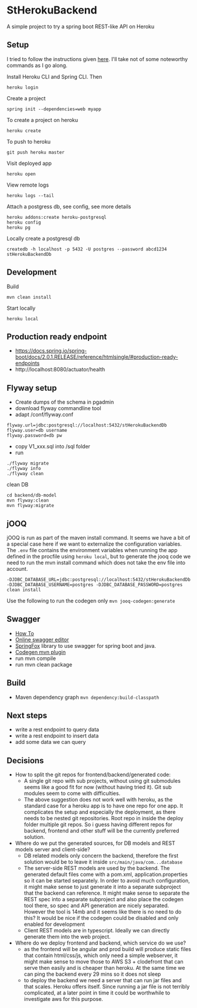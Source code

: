 # StHerokuBackend

A simple project to try a spring boot REST-like API on Heroku

## Setup

I tried to follow the instructions given [here](https://devcenter.heroku.com/articles/deploying-spring-boot-apps-to-heroku). I'll take not of some noteworthy commands as I go along.

Install Heroku CLI and Spring CLI. Then
```
heroku login
```

Create a project
```
spring init --dependencies=web myapp
```

To create a project on heroku
```
heroku create
```

To push to heroku
```
git push heroku master
```

Visit deployed app
```
heroku open
```

View remote logs
```
heroku logs --tail
```

Attach a postgress db, see config, see more details
```
heroku addons:create heroku-postgresql
heroku config
heroku pg
```

Locally create a postgresql db
```
createdb -h localhost -p 5432 -U postgres --password abcd1234 stHerokuBackendDb
```

## Development

Build
```
mvn clean install
```

Start locally
```
heroku local
```

## Production ready endpoint
* https://docs.spring.io/spring-boot/docs/2.0.1.RELEASE/reference/htmlsingle/#production-ready-endpoints
* http://localhost:8080/actuator/health

## Flyway setup
* Create dumps of the schema in pgadmin
* download flyway commandline tool
* adapt /conf/flyway.conf
```
flyway.url=jdbc:postgresql://localhost:5432/stHerokuBackendDb
flyway.user=db username   
flyway.password=db pw
```
* copy V1_xxx.sql into /sql folder
* run
``` 
./flyway migrate
./flyway info
./flyway clean
```

clean DB
```
cd backend/db-model
mvn flyway:clean
mvn flyway:migrate
```

## jOOQ
jOOQ is run as part of the maven install command. It seems we have a bit of a special case here if we want to externalize the configuration variables. The ```.env``` file contains the environment variables when running the app defined in the procfile using ```heroku local```, but to generate the jooq code we need to run the mvn install command which does not take the env file into account.
```
-DJDBC_DATABASE_URL=jdbc:postgresql://localhost:5432/stHerokuBackendDb -DJDBC_DATABASE_USERNAME=postgres -DJDBC_DATABASE_PASSWORD=postgres clean install
```
Use the following to run the codegen only `mvn jooq-codegen:generate`

## Swagger
* [How To](https://www.easyitblog.info/2017/01/08/api-first-approach-with-swagger/)  
* [Online swagger editor](http://editor.swagger.io/#/)
* [SpringFox](http://springfox.github.io/springfox/docs/current/#maven) library to use swagger for spring boot and java.
* [Codegen mvn plugin](https://github.com/swagger-api/swagger-codegen/blob/master/modules/swagger-codegen-maven-plugin/README.md)
* run mvn compile
* run mvn clean package

## Build
* Maven dependency graph `mvn dependency:build-classpath`

## Next steps
* write a rest endpoint to query data
* write a rest endpoint to insert data
* add some data we can query

## Decisions
* How to split the git repos for frontend/backend/generated code:
    * A single git repo with sub projects, without using git submodules seems like a good fit for now (without having tried it). Git sub modules seem to come with difficulties.
    * The above suggestion does not work well with heroku, as the standard case for a heroku app is to have one repo for one app. It complicates the setup and especially the deployment, as there needs to be nested git repositories. Root repo in inside the deploy folder multiple git repos. So i guess having different repos for backend, frontend and other stuff will be the currently preferred solution.
* Where do we put the generated sources, for DB models and REST models server and client-side?
    * DB related models only concern the backend, therefore the first solution would be to leave it inside `src/main/java/com...database`
    * The server-side REST models are used by the backend. The generated default files come with a pom.xml, application.properties so it can be started separately. In order to avoid much configuration, it might make sense to just generate it into a separate subproject that the backend can reference. It might make sense to separate the REST spec into a separate subproject and also place the codegen tool there, so spec and API generation are nicely separated. However the tool is 14mb and it seems like there is no need to do this? It would be nice if the codegen could be disabled and only enabled for development
    * Client REST models are in typescript. Ideally we can directly generate them into the web project.
* Where do we deploy frontend and backend, which service do we use?
    * as the frontend will be angular and prod build will produce static files that contain html/css/js, which only need a simple webserver, it might make sense to move those to AWS S3 + clodefront that can serve then easily and is cheaper than heroku. At the same time we can ping the backend every 29 mins so it does not sleep
    * to deploy the backend we need a server that can run jar files and that scales. Heroku offers itself. Since running a jar file is not terribly complicated, at a later point in time it could be worthwhile to investigate aws for this purpose.

